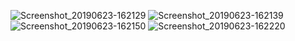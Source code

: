 ![Screenshot_20190623-162129](https://user-images.githubusercontent.com/52877822/61186132-43313f80-a67b-11e9-83e4-49c39166bedd.jpg)  ![Screenshot_20190623-162139](https://user-images.githubusercontent.com/52877822/61186133-43313f80-a67b-11e9-8476-5c27d3e5d540.jpg) ![Screenshot_20190623-162150](https://user-images.githubusercontent.com/52877822/61186134-43313f80-a67b-11e9-8d4b-d74a6323d3e5.jpg) ![Screenshot_20190623-162220](https://user-images.githubusercontent.com/52877822/61186135-43c9d600-a67b-11e9-950c-365719d5859a.jpg)
